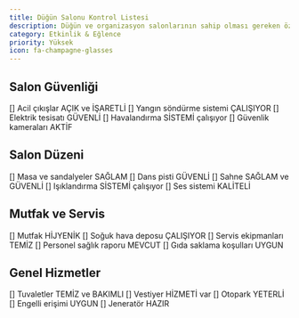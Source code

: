 ```yaml
---
title: Düğün Salonu Kontrol Listesi
description: Düğün ve organizasyon salonlarının sahip olması gereken özellikler
category: Etkinlik & Eğlence
priority: Yüksek
icon: fa-champagne-glasses
---
```


## Salon Güvenliği

[] Acil çıkışlar AÇIK ve İŞARETLİ
[] Yangın söndürme sistemi ÇALIŞIYOR
[] Elektrik tesisatı GÜVENLİ
[] Havalandırma SİSTEMİ çalışıyor
[] Güvenlik kameraları AKTİF

## Salon Düzeni

[] Masa ve sandalyeler SAĞLAM
[] Dans pisti GÜVENLİ
[] Sahne SAĞLAM ve GÜVENLİ
[] Işıklandırma SİSTEMİ çalışıyor
[] Ses sistemi KALİTELİ

## Mutfak ve Servis

[] Mutfak HİJYENİK
[] Soğuk hava deposu ÇALIŞIYOR
[] Servis ekipmanları TEMİZ
[] Personel sağlık raporu MEVCUT
[] Gıda saklama koşulları UYGUN

## Genel Hizmetler

[] Tuvaletler TEMİZ ve BAKIMLI
[] Vestiyer HİZMETİ var
[] Otopark YETERLİ
[] Engelli erişimi UYGUN
[] Jeneratör HAZIR
